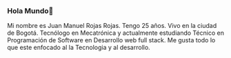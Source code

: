 ### Hola Mundo👋

Mi nombre es Juan Manuel Rojas Rojas. Tengo 25 años. Vivo en la ciudad de Bogotá. Tecnólogo en Mecatrónica y actualmente estudiando Técnico en Programación de Software en Desarrollo web full stack.
Me gusta todo lo que este enfocado al la Tecnologia y al desarrollo.


